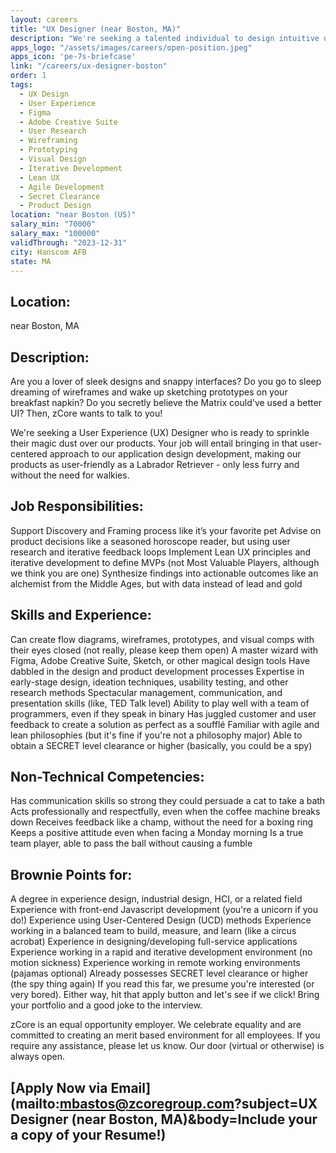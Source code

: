 ```yaml
---
layout: careers
title: "UX Designer (near Boston, MA)"
description: "We're seeking a talented individual to design intuitive user experiences, balance customer feedback, collaborate with a diverse programming team, and wield design tools like Figma and Adobe Creative Suite with finesse."
apps_logo: "/assets/images/careers/open-position.jpeg"
apps_icon: 'pe-7s-briefcase'
link: "/careers/ux-designer-boston"
order: 1
tags: 
  - UX Design
  - User Experience
  - Figma
  - Adobe Creative Suite
  - User Research
  - Wireframing
  - Prototyping
  - Visual Design
  - Iterative Development
  - Lean UX
  - Agile Development
  - Secret Clearance
  - Product Design
location: "near Boston (US)"
salary_min: "70000"
salary_max: "100000"
validThrough: "2023-12-31"
city: Hanscom AFB
state: MA
---
```


## Location: 

near Boston, MA

## Description:

Are you a lover of sleek designs and snappy interfaces? Do you go to sleep dreaming of wireframes and wake up sketching prototypes on your breakfast napkin? Do you secretly believe the Matrix could've used a better UI? Then, zCore wants to talk to you!

We're seeking a User Experience (UX) Designer who is ready to sprinkle their magic dust over our products. Your job will entail bringing in that user-centered approach to our application design development, making our products as user-friendly as a Labrador Retriever - only less furry and without the need for walkies.

## Job Responsibilities:

Support Discovery and Framing process like it’s your favorite pet
Advise on product decisions like a seasoned horoscope reader, but using user research and iterative feedback loops
Implement Lean UX principles and iterative development to define MVPs (not Most Valuable Players, although we think you are one)
Synthesize findings into actionable outcomes like an alchemist from the Middle Ages, but with data instead of lead and gold
## Skills and Experience:

Can create flow diagrams, wireframes, prototypes, and visual comps with their eyes closed (not really, please keep them open)
A master wizard with Figma, Adobe Creative Suite, Sketch, or other magical design tools
Have dabbled in the design and product development processes
Expertise in early-stage design, ideation techniques, usability testing, and other research methods
Spectacular management, communication, and presentation skills (like, TED Talk level)
Ability to play well with a team of programmers, even if they speak in binary
Has juggled customer and user feedback to create a solution as perfect as a soufflé
Familiar with agile and lean philosophies (but it's fine if you're not a philosophy major)
Able to obtain a SECRET level clearance or higher (basically, you could be a spy)
## Non-Technical Competencies:

Has communication skills so strong they could persuade a cat to take a bath
Acts professionally and respectfully, even when the coffee machine breaks down
Receives feedback like a champ, without the need for a boxing ring
Keeps a positive attitude even when facing a Monday morning
Is a true team player, able to pass the ball without causing a fumble
## Brownie Points for:

A degree in experience design, industrial design, HCI, or a related field
Experience with front-end Javascript development (you're a unicorn if you do!)
Experience using User-Centered Design (UCD) methods
Experience working in a balanced team to build, measure, and learn (like a circus acrobat)
Experience in designing/developing full-service applications
Experience working in a rapid and iterative development environment (no motion sickness)
Experience working in remote working environments (pajamas optional)
Already possesses SECRET level clearance or higher (the spy thing again)
If you read this far, we presume you're interested (or very bored). Either way, hit that apply button and let's see if we click! Bring your portfolio and a good joke to the interview.

zCore is an equal opportunity employer. We celebrate equality and are committed to creating an merit based environment for all employees. If you require any assistance, please let us know. Our door (virtual or otherwise) is always open.

## [Apply Now via Email](mailto:mbastos@zcoregroup.com?subject=UX Designer (near Boston, MA)&body=Include your a copy of your Resume!)
